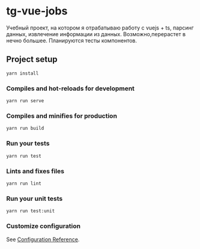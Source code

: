# tg-vue-jobs

Учебный проект, на котором я отрабатываю работу с vuejs + ts, парсинг данных, извлечение информации из данных.
Возможно,перерастет в нечно большее.
Планируются тесты компонентов.

## Project setup
```
yarn install
```

### Compiles and hot-reloads for development
```
yarn run serve
```

### Compiles and minifies for production
```
yarn run build
```

### Run your tests
```
yarn run test
```

### Lints and fixes files
```
yarn run lint
```

### Run your unit tests
```
yarn run test:unit
```

### Customize configuration
See [Configuration Reference](https://cli.vuejs.org/config/).
